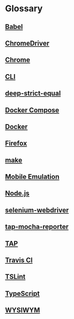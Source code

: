 # Glossary

## [Babel](https://babeljs.io/)

## [ChromeDriver](https://sites.google.com/a/chromium.org/chromedriver/home)

## [Chrome](https://www.google.com/chrome/browser/desktop/index.html)

## [CLI](https://en.wikipedia.org/wiki/Command-line_interface)

## [deep-strict-equal](https://www.npmjs.com/package/deep-strict-equal)

## [Docker Compose](https://docs.docker.com/compose)

## [Docker](https://www.docker.com/)

## [Firefox](https://www.mozilla.org/en-US/firefox/products/)

## [make](https://www.gnu.org/software/make/manual/make.html)

## [Mobile Emulation](https://sites.google.com/a/chromium.org/chromedriver/mobile-emulation)

## [Node.js](https://nodejs.org/en/)

## [selenium-webdriver](https://www.npmjs.com/package/selenium-webdriver)

## [tap-mocha-reporter](https://www.npmjs.com/package/tap-mocha-reporter)

## [TAP](https://testanything.org/)

## [Travis CI](https://travis-ci.org/)

## [TSLint](https://palantir.github.io/tslint/)

## [TypeScript](http://www.typescriptlang.org/)

## [WYSIWYM](https://en.wikipedia.org/wiki/WYSIWYM)
